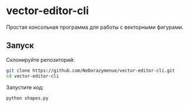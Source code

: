 # vector-editor-cli
Простая консольная программа для работы с векторными фигурами.  

## Запуск  
 Склонируйте репозиторий:  
   ```sh
   git clone https://github.com/NeDorazymenue/vector-editor-cli.git
   cd vector-editor-cli
   ```
Запустите код:
   ```sh
   python shapes.py
   ```
